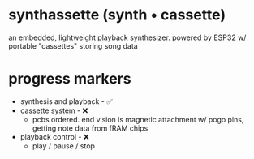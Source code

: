 # synthassette (synth • cassette)
an embedded, lightweight playback synthesizer. powered by ESP32 w/ portable "cassettes" storing song data

# progress markers
- synthesis and playback - ✅
- cassette system - ❌
  - pcbs ordered. end vision is magnetic attachment w/ pogo pins, getting note data from fRAM chips
- playback control - ❌
  - play / pause / stop
